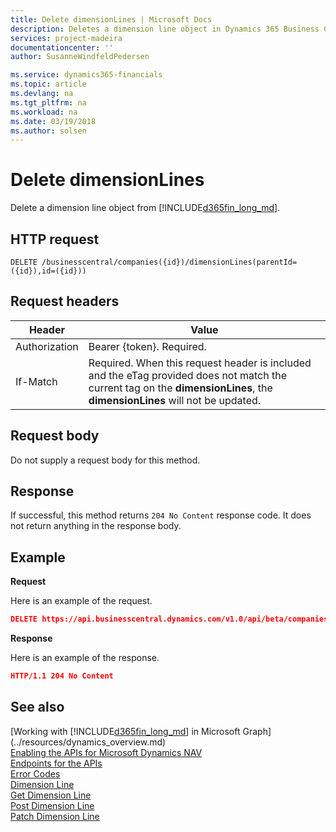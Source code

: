 ```yaml
---
title: Delete dimensionLines | Microsoft Docs
description: Deletes a dimension line object in Dynamics 365 Business Central.
services: project-madeira
documentationcenter: ''
author: SusanneWindfeldPedersen

ms.service: dynamics365-financials
ms.topic: article
ms.devlang: na
ms.tgt_pltfrm: na
ms.workload: na
ms.date: 03/19/2018
ms.author: solsen
---
```


# Delete dimensionLines
Delete a dimension line object from [!INCLUDE[d365fin_long_md](../../includes/d365fin_long_md.md)].

## HTTP request
```
DELETE /businesscentral/companies({id})/dimensionLines(parentId=({id}),id=({id}))
```

## Request headers

|Header        |Value                     |
|--------------|--------------------------|
|Authorization |Bearer {token}. Required. |
|If-Match      |Required. When this request header is included and the eTag provided does not match the current tag on the **dimensionLines**, the **dimensionLines** will not be updated. |

## Request body
Do not supply a request body for this method.

## Response
If successful, this method returns ```204 No Content``` response code. It does not return anything in the response body.

## Example

**Request**

Here is an example of the request.

```json
DELETE https://api.businesscentral.dynamics.com/v1.0/api/beta/companies({id})/dimensionLines(parentId=({id}),id=({id}))
```

**Response** 

Here is an example of the response. 

```json
HTTP/1.1 204 No Content
```

## See also
[Working with [!INCLUDE[d365fin_long_md](../../includes/d365fin_long_md.md)] in Microsoft Graph](../resources/dynamics_overview.md)  
[Enabling the APIs for Microsoft Dynamics NAV](../enabling-apis-for-dynamics-nav.md)  
[Endpoints for the APIs](../endpoints-apis-for-dynamics.md)  
[Error Codes](../dynamics_error_codes.md)  
[Dimension Line](../resources/dynamics_dimensionline.md)  
[Get Dimension Line](../api/dynamics_dimensionline_get.md)  
[Post Dimension Line](../api/dynamics_create_dimensionline.md)  
[Patch Dimension Line](../api/dynamics_dimensionline_update.md)  